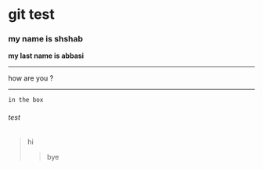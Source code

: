 # git test
### my name is shshab
**my last name is abbasi**

---
how are you ?
___

```
in the box
```
###### test
>hi
>>bye
